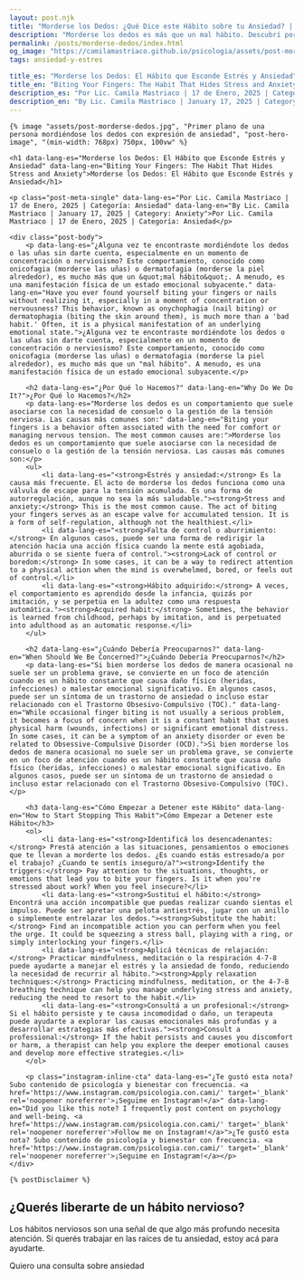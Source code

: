 ```yaml
---
layout: post.njk
title: "Morderse los Dedos: ¿Qué Dice este Hábito sobre tu Ansiedad? | Blog Camila Mastriaco"
description: "Morderse los dedos es más que un mal hábito. Descubrí por qué lo hacemos, su relación con el estrés y la ansiedad, y cómo podés empezar a detenerlo."
permalink: /posts/morderse-dedos/index.html
og_image: "https://camilamastriaco.github.io/psicologia/assets/post-morderse-dedos.jpg"
tags: ansiedad-y-estres

title_es: "Morderse los Dedos: El Hábito que Esconde Estrés y Ansiedad"
title_en: "Biting Your Fingers: The Habit That Hides Stress and Anxiety"
description_es: "Por Lic. Camila Mastriaco | 17 de Enero, 2025 | Categoría: Ansiedad"
description_en: "By Lic. Camila Mastriaco | January 17, 2025 | Category: Anxiety"
---
```




    {% image "assets/post-morderse-dedos.jpg", "Primer plano de una persona mordiéndose los dedos con expresión de ansiedad", "post-hero-image", "(min-width: 768px) 750px, 100vw" %}
    
    <h1 data-lang-es="Morderse los Dedos: El Hábito que Esconde Estrés y Ansiedad" data-lang-en="Biting Your Fingers: The Habit That Hides Stress and Anxiety">Morderse los Dedos: El Hábito que Esconde Estrés y Ansiedad</h1>
<div id="share-buttons-container"></div>

    <p class="post-meta-single" data-lang-es="Por Lic. Camila Mastriaco | 17 de Enero, 2025 | Categoría: Ansiedad" data-lang-en="By Lic. Camila Mastriaco | January 17, 2025 | Category: Anxiety">Por Lic. Camila Mastriaco | 17 de Enero, 2025 | Categoría: Ansiedad</p>
    
    <div class="post-body">
        <p data-lang-es="¿Alguna vez te encontraste mordiéndote los dedos o las uñas sin darte cuenta, especialmente en un momento de concentración o nerviosismo? Este comportamiento, conocido como onicofagia (morderse las uñas) o dermatofagia (morderse la piel alrededor), es mucho más que un &quot;mal hábito&quot;. A menudo, es una manifestación física de un estado emocional subyacente." data-lang-en="Have you ever found yourself biting your fingers or nails without realizing it, especially in a moment of concentration or nervousness? This behavior, known as onychophagia (nail biting) or dermatophagia (biting the skin around them), is much more than a 'bad habit.' Often, it is a physical manifestation of an underlying emotional state.">¿Alguna vez te encontraste mordiéndote los dedos o las uñas sin darte cuenta, especialmente en un momento de concentración o nerviosismo? Este comportamiento, conocido como onicofagia (morderse las uñas) o dermatofagia (morderse la piel alrededor), es mucho más que un "mal hábito". A menudo, es una manifestación física de un estado emocional subyacente.</p>

        <h2 data-lang-es="¿Por Qué lo Hacemos?" data-lang-en="Why Do We Do It?">¿Por Qué lo Hacemos?</h2>
        <p data-lang-es="Morderse los dedos es un comportamiento que suele asociarse con la necesidad de consuelo o la gestión de la tensión nerviosa. Las causas más comunes son:" data-lang-en="Biting your fingers is a behavior often associated with the need for comfort or managing nervous tension. The most common causes are:">Morderse los dedos es un comportamiento que suele asociarse con la necesidad de consuelo o la gestión de la tensión nerviosa. Las causas más comunes son:</p>
        <ul>
            <li data-lang-es="<strong>Estrés y ansiedad:</strong> Es la causa más frecuente. El acto de morderse los dedos funciona como una válvula de escape para la tensión acumulada. Es una forma de autorregulación, aunque no sea la más saludable."><strong>Stress and anxiety:</strong> This is the most common cause. The act of biting your fingers serves as an escape valve for accumulated tension. It is a form of self-regulation, although not the healthiest.</li>
            <li data-lang-es="<strong>Falta de control o aburrimiento:</strong> En algunos casos, puede ser una forma de redirigir la atención hacia una acción física cuando la mente está agobiada, aburrida o se siente fuera of control."><strong>Lack of control or boredom:</strong> In some cases, it can be a way to redirect attention to a physical action when the mind is overwhelmed, bored, or feels out of control.</li>
            <li data-lang-es="<strong>Hábito adquirido:</strong> A veces, el comportamiento es aprendido desde la infancia, quizás por imitación, y se perpetúa en la adultez como una respuesta automática."><strong>Acquired habit:</strong> Sometimes, the behavior is learned from childhood, perhaps by imitation, and is perpetuated into adulthood as an automatic response.</li>
        </ul>

        <h2 data-lang-es="¿Cuándo Debería Preocuparnos?" data-lang-en="When Should We Be Concerned?">¿Cuándo Debería Preocuparnos?</h2>
        <p data-lang-es="Si bien morderse los dedos de manera ocasional no suele ser un problema grave, se convierte en un foco de atención cuando es un hábito constante que causa daño físico (heridas, infecciones) o malestar emocional significativo. En algunos casos, puede ser un síntoma de un trastorno de ansiedad o incluso estar relacionado con el Trastorno Obsesivo-Compulsivo (TOC)." data-lang-en="While occasional finger biting is not usually a serious problem, it becomes a focus of concern when it is a constant habit that causes physical harm (wounds, infections) or significant emotional distress. In some cases, it can be a symptom of an anxiety disorder or even be related to Obsessive-Compulsive Disorder (OCD).">Si bien morderse los dedos de manera ocasional no suele ser un problema grave, se convierte en un foco de atención cuando es un hábito constante que causa daño físico (heridas, infecciones) o malestar emocional significativo. En algunos casos, puede ser un síntoma de un trastorno de ansiedad o incluso estar relacionado con el Trastorno Obsesivo-Compulsivo (TOC).</p>

        <h3 data-lang-es="Cómo Empezar a Detener este Hábito" data-lang-en="How to Start Stopping This Habit">Cómo Empezar a Detener este Hábito</h3>
        <ol>
            <li data-lang-es="<strong>Identificá los desencadenantes:</strong> Prestá atención a las situaciones, pensamientos o emociones que te llevan a morderte los dedos. ¿Es cuando estás estresado/a por el trabajo? ¿Cuando te sentís inseguro/a?"><strong>Identify the triggers:</strong> Pay attention to the situations, thoughts, or emotions that lead you to bite your fingers. Is it when you're stressed about work? When you feel insecure?</li>
            <li data-lang-es="<strong>Sustituí el hábito:</strong> Encontrá una acción incompatible que puedas realizar cuando sientas el impulso. Puede ser apretar una pelota antiestrés, jugar con un anillo o simplemente entrelazar los dedos."><strong>Substitute the habit:</strong> Find an incompatible action you can perform when you feel the urge. It could be squeezing a stress ball, playing with a ring, or simply interlocking your fingers.</li>
            <li data-lang-es="<strong>Aplicá técnicas de relajación:</strong> Practicar mindfulness, meditación o la respiración 4-7-8 puede ayudarte a manejar el estrés y la ansiedad de fondo, reduciendo la necesidad de recurrir al hábito."><strong>Apply relaxation techniques:</strong> Practicing mindfulness, meditation, or the 4-7-8 breathing technique can help you manage underlying stress and anxiety, reducing the need to resort to the habit.</li>
            <li data-lang-es="<strong>Consultá a un profesional:</strong> Si el hábito persiste y te causa incomodidad o daño, un terapeuta puede ayudarte a explorar las causas emocionales más profundas y a desarrollar estrategias más efectivas."><strong>Consult a professional:</strong> If the habit persists and causes you discomfort or harm, a therapist can help you explore the deeper emotional causes and develop more effective strategies.</li>
        </ol>
        
        <p class="instagram-inline-cta" data-lang-es="¿Te gustó esta nota? Subo contenido de psicología y bienestar con frecuencia. <a href='https://www.instagram.com/psicologia.con.cami/' target='_blank' rel='noopener noreferrer'>¡Seguime en Instagram!</a>" data-lang-en="Did you like this note? I frequently post content on psychology and well-being. <a href='https://www.instagram.com/psicologia.con.cami/' target='_blank' rel='noopener noreferrer'>Follow me on Instagram!</a>">¿Te gustó esta nota? Subo contenido de psicología y bienestar con frecuencia. <a href='https://www.instagram.com/psicologia.con.cami/' target='_blank' rel='noopener noreferrer'>¡Seguime en Instagram!</a></p>
    </div>
    
    {% postDisclaimer %}

<section id="cta-post" class="no-padding-bottom" class="animate-on-scroll">
        <h2 data-lang-es="¿Querés liberarte de un hábito nervioso?" data-lang-en="Want to break free from a nervous habit?">¿Querés liberarte de un hábito nervioso?</h2>
        <p data-lang-es="Los hábitos nerviosos son una señal de que algo más profundo necesita atención. Si querés trabajar en las raíces de tu ansiedad, estoy acá para ayudarte." data-lang-en="Nervous habits are a sign that something deeper needs attention. If you want to work on the roots of your anxiety, I'm here to help you.">Los hábitos nerviosos son una señal de que algo más profundo necesita atención. Si querés trabajar en las raíces de tu ansiedad, estoy acá para ayudarte.</p>
        <a 
            class="btn whatsapp-trigger" 
            data-location="post_morderse_dedos_cta" 
            target="_blank" 
            rel="noopener noreferrer" 
            data-lang-es="Quiero una consulta sobre ansiedad" 
            data-lang-en="I want a consultation about anxiety" 
            data-whatsapp-es="Hola Camila, leí tu nota sobre morderse los dedos y me gustaría trabajar mi ansiedad." 
            data-whatsapp-en="Hi Camila, I read your note about biting fingers and I would like to work on my anxiety." 
        >Quiero una consulta sobre ansiedad</a>
    </section>